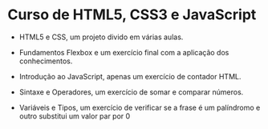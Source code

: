 # Curso de HTML5, CSS3 e JavaScript

- HTML5 e CSS, um projeto divido em várias aulas.

- Fundamentos Flexbox e um exercício final com a aplicação dos conhecimentos.

- Introdução ao JavaScript, apenas um exercício de contador HTML.

- Sintaxe e Operadores, um exercício de somar e comparar números.

- Variáveis e Tipos, um exercício de verificar se a frase é um palíndromo e outro substitui um valor par por 0